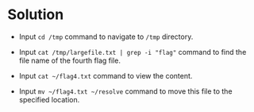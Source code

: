 # Solution

- Input `cd /tmp` command to navigate to `/tmp` directory.

- Input `cat /tmp/largefile.txt | grep -i "flag"` command to find the file name of the fourth flag file.

- Input `cat ~/flag4.txt` command to view the content.

- Input `mv ~/flag4.txt ~/resolve` command to move this file to the specified location.
